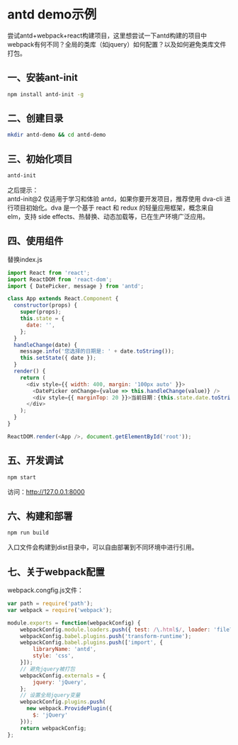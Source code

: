 # antd demo示例
尝试antd+webpack+react构建项目，这里想尝试一下antd构建的项目中webpack有何不同？全局的类库（如jquery）如何配置？以及如何避免类库文件打包。

## 一、安装ant-init
```sh
npm install antd-init -g
```

## 二、创建目录
```sh
mkdir antd-demo && cd antd-demo
```

## 三、初始化项目
```sh
antd-init
```
之后提示：                 
antd-init@2 仅适用于学习和体验 antd，如果你要开发项目，推荐使用 dva-cli 进行项目初始化。dva 是一个基于 react 和 redux 的轻量应用框架，概念来自 elm，支持 side effects、热替换、动态加载等，已在生产环境广泛应用。

## 四、使用组件
替换index.js
```js
import React from 'react';
import ReactDOM from 'react-dom';
import { DatePicker, message } from 'antd';

class App extends React.Component {
  constructor(props) {
    super(props);
    this.state = {
      date: '',
    };
  }
  handleChange(date) {
    message.info('您选择的日期是: ' + date.toString());
    this.setState({ date });
  }
  render() {
    return (
      <div style={{ width: 400, margin: '100px auto' }}>
        <DatePicker onChange={value => this.handleChange(value)} />
        <div style={{ marginTop: 20 }}>当前日期：{this.state.date.toString()}</div>
      </div>
    );
  }
}

ReactDOM.render(<App />, document.getElementById('root'));
```

## 五、开发调试
```sh
npm start
```
访问：http://127.0.0.1:8000

## 六、构建和部署
```sh
npm run build
```
入口文件会构建到dist目录中，可以自由部署到不同环境中进行引用。

## 七、关于webpack配置
webpack.congfig.js文件：
```js
var path = require('path');
var webpack = require('webpack');

module.exports = function(webpackConfig) {
    webpackConfig.module.loaders.push({ test: /\.html$/, loader: 'file?name=[name].[ext]' });
    webpackConfig.babel.plugins.push('transform-runtime');
    webpackConfig.babel.plugins.push(['import', {
        libraryName: 'antd',
        style: 'css',
    }]);
    // 避免jquery被打包
    webpackConfig.externals = {
        jquery: 'jQuery',
    };
    // 设置全局jquery变量
    webpackConfig.plugins.push(
      new webpack.ProvidePlugin({
        $: 'jQuery'
    }));
    return webpackConfig;
};
```